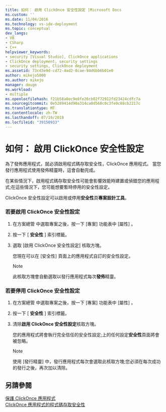 ```yaml
---
title: 如何： 啟用 ClickOnce 安全性設定 |Microsoft Docs
ms.custom: ''
ms.date: 11/04/2016
ms.technology: vs-ide-deployment
ms.topic: conceptual
dev_langs:
- VB
- CSharp
- C++
helpviewer_keywords:
- security [Visual Studio], ClickOnce applications
- ClickOnce deployment, security settings
- security settings, ClickOnce deployment
ms.assetid: 73cd3e9d-cd72-4ad2-8cae-94d6bb6b01e0
author: mikejo5000
ms.author: mikejo
manager: douge
ms.workload:
- multiple
ms.openlocfilehash: f21b58a0ec9e8fe26cb02f72912fd23424cdfc7a
ms.sourcegitcommit: 0e5289414d90a314ca0d560c0c3fe9c88cb2217c
ms.translationtype: MT
ms.contentlocale: zh-TW
ms.lasthandoff: 07/19/2018
ms.locfileid: "39150933"
---
```

# <a name="how-to-enable-clickonce-security-settings"></a>如何： 啟用 ClickOnce 安全性設定
為了發佈應用程式，就必須啟用程式碼存取安全性，ClickOnce 應用程式。 當您發行應用程式使用發佈精靈時，這會自動完成。  
  
 在某些情況下，啟用程式碼存取安全性可能會影響效能時建置或偵錯您的應用程式;在這些情況下，您可能想要暫時停用的安全性設定。  
  
 ClickOnce 安全性設定可以啟用或停用**安全性**頁**專案設計工具**。  
  
### <a name="to-enable-clickonce-security-settings"></a>若要啟用 ClickOnce 安全性設定  
  
1.  在方案總管 中選取專案之後，按一下 [專案]  功能表中 [屬性] 。  
  
2.  按一下 [ **安全性** ] 索引標籤。  
  
3.  選取 [啟用 ClickOnce 安全性設定]  核取方塊。  
  
     您現在可以在 [安全性] 頁面上的應用程式自訂的安全性設定。  
  
    > [!NOTE]
    >  此核取方塊會自動選取以發行應用程式每次**發佈**精靈。  
  
### <a name="to-disable-clickonce-security-settings"></a>若要停用 ClickOnce 安全性設定  
  
1.  在方案總管 中選取專案之後，按一下 [專案]  功能表中 [屬性] 。  
  
2.  按一下 [ **安全性** ] 索引標籤。  
  
3.  清除**啟用 ClickOnce 安全性設定**核取方塊。  
  
     您的應用程式將會執行完全信任的安全性設定;上的任何設定**安全性**頁面將會被忽略。  
  
    > [!NOTE]
    >  使用 [發行精靈] 中，發行應用程式每次會選取此核取方塊;您必須在每次成功的發行之後，再次加以清除。  
  
## <a name="see-also"></a>另請參閱  
 [保護 ClickOnce 應用程式](../deployment/securing-clickonce-applications.md)   
 [ClickOnce 應用程式的程式碼存取安全性](../deployment/code-access-security-for-clickonce-applications.md)   
 
